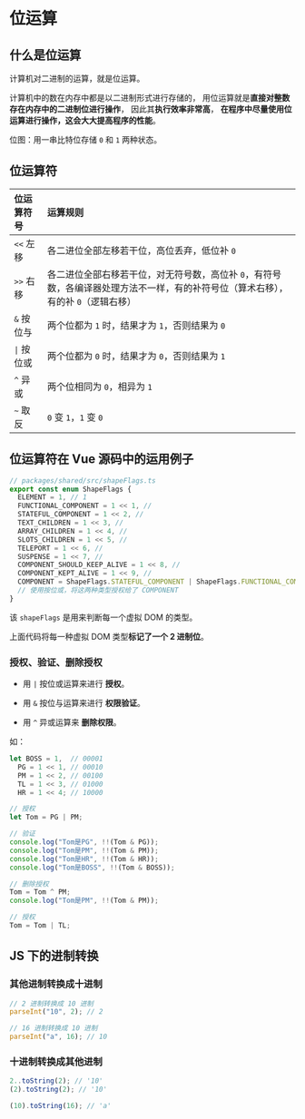 # 位运算

## 什么是位运算

计算机对二进制的运算，就是位运算。

计算机中的数在内存中都是以二进制形式进行存储的，
用位运算就是**直接对整数存在内存中的二进制位进行操作**，
因此其**执行效率非常高**，
**在程序中尽量使用位运算进行操作，这会大大提高程序的性能**。

位图：用一串比特位存储 `0` 和 `1` 两种状态。

## 位运算符

<!-- prettier-ignore -->
| 位运算符号 | 运算规则 |
| :--- | :--- |
| `<<` 左移 |	各二进位全部左移若干位，高位丢弃，低位补 `0` |
| `>>` 右移	| 各二进位全部右移若干位，对无符号数，高位补 `0`，有符号数，各编译器处理方法不一样，有的补符号位（算术右移），有的补 `0`（逻辑右移）|
| `&` 按位与 | 两个位都为 `1` 时，结果才为 `1`，否则结果为 `0` |
| `\|` 按位或 | 两个位都为 `0` 时，结果才为 `0`，否则结果为 `1` |
| `^`	异或 | 两个位相同为 `0`，相异为 `1` |
| `~` 取反 | `0` 变 `1`，`1` 变 `0` |

## 位运算符在 Vue 源码中的运用例子

```ts
// packages/shared/src/shapeFlags.ts
export const enum ShapeFlags {
  ELEMENT = 1, // 1
  FUNCTIONAL_COMPONENT = 1 << 1, //
  STATEFUL_COMPONENT = 1 << 2, //
  TEXT_CHILDREN = 1 << 3, //
  ARRAY_CHILDREN = 1 << 4, //
  SLOTS_CHILDREN = 1 << 5, //
  TELEPORT = 1 << 6, //
  SUSPENSE = 1 << 7, //
  COMPONENT_SHOULD_KEEP_ALIVE = 1 << 8, //
  COMPONENT_KEPT_ALIVE = 1 << 9, //
  COMPONENT = ShapeFlags.STATEFUL_COMPONENT | ShapeFlags.FUNCTIONAL_COMPONENT,
  // 使用按位或，将这两种类型授权给了 COMPONENT
}
```

该 `shapeFlags` 是用来判断每一个虚拟 DOM 的类型。

上面代码将每一种虚拟 DOM 类型**标记了一个 2 进制位**。

### 授权、验证、删除授权

- 用 `|` 按位或运算来进行 **授权**。

- 用 `&` 按位与运算来进行 **权限验证**。

- 用 `^` 异或运算来 **删除权限**。

如：

<!-- prettier-ignore -->
```js
let BOSS = 1,  // 00001
  PG = 1 << 1, // 00010
  PM = 1 << 2, // 00100
  TL = 1 << 3, // 01000
  HR = 1 << 4; // 10000

// 授权
let Tom = PG | PM;

// 验证
console.log("Tom是PG", !!(Tom & PG));
console.log("Tom是PM", !!(Tom & PM));
console.log("Tom是HR", !!(Tom & HR));
console.log("Tom是BOSS", !!(Tom & BOSS));

// 删除授权
Tom = Tom ^ PM;
console.log("Tom是PM", !!(Tom & PM));

// 授权
Tom = Tom | TL;
```

## JS 下的进制转换

### 其他进制转换成十进制

```js
// 2 进制转换成 10 进制
parseInt("10", 2); // 2

// 16 进制转换成 10 进制
parseInt("a", 16); // 10
```

### 十进制转换成其他进制

<!-- prettier-ignore -->
```js
2..toString(2); // '10'
(2).toString(2); // '10'

(10).toString(16); // 'a'
```
